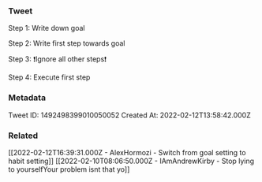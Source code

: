 ### Tweet
Step 1: Write down goal

Step 2: Write first step towards goal

Step 3: ❗Ignore all other steps❗

Step 4: Execute first step

### Metadata
Tweet ID: 1492498399010050052
Created At: 2022-02-12T13:58:42.000Z

### Related
[[2022-02-12T16:39:31.000Z - AlexHormozi - Switch from goal setting to habit setting]]
[[2022-02-10T08:06:50.000Z - IAmAndrewKirby - Stop lying to yourselfYour problem isnt that yo]]

